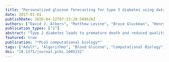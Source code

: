 ```yaml
---
title: "Personalized glucose forecasting for type 2 diabetes using data assimilation"
date: 2017-01-01
publishDate: 2020-04-22T07:23:28.589628Z
authors: ["David J. Albers", "Matthew Levine", "Bruce Gluckman", "Henry Ginsberg", "George Hripcsak", "Lena Mamykina"]
publication_types: ["2"]
abstract: "Type 2 diabetes leads to premature death and reduced quality of life for 8% of Americans. Nutrition management is critical to maintaining glycemic control, yet it is difficult to achieve due to the high individual differences in glycemic response to nutrition. Anticipating glycemic impact of different meals can be challenging not only for individuals with diabetes, but also for expert diabetes educators. Personalized computational models that can accurately forecast an impact of a given meal on an individual's blood glucose levels can serve as the engine for a new generation of decision support tools for individuals with diabetes. However, to be useful in practice, these computational engines need to generate accurate forecasts based on limited datasets consistent with typical self-monitoring practices of individuals with type 2 diabetes. This paper uses three forecasting machines: (i) data assimilation, a technique borrowed from atmospheric physics and engineering that uses Bayesian modeling to infuse data with human knowledge represented in a mechanistic model, to generate real-time, personalized, adaptable glucose forecasts; (ii) model averaging of data assimilation output; and (iii) dynamical Gaussian process model regression. The proposed data assimilation machine, the primary focus of the paper, uses a modified dual unscented Kalman filter to estimate states and parameters, personalizing the mechanistic models. Model selection is used to make a personalized model selection for the individual and their measurement characteristics. The data assimilation forecasts are empirically evaluated against actual postprandial glucose measurements captured by individuals with type 2 diabetes, and against predictions generated by experienced diabetes educators after reviewing a set of historical nutritional records and glucose measurements for the same individual. The evaluation suggests that the data assimilation forecasts compare well with specific glucose measurements and match or exceed in accuracy expert forecasts. We conclude by examining ways to present predictions as forecast-derived range quantities and evaluate the comparative advantages of these ranges."
featured: true
publication: "*PLoS computational biology*"
tags: ["Adult", "Algorithms", "Blood Glucose", "Computational Biology", "Diabetes Mellitus", "Type 2", "Female", "Humans", "Insulin", "Male", "Patient-Specific Modeling"]
doi: "10.1371/journal.pcbi.1005232"
---
```


